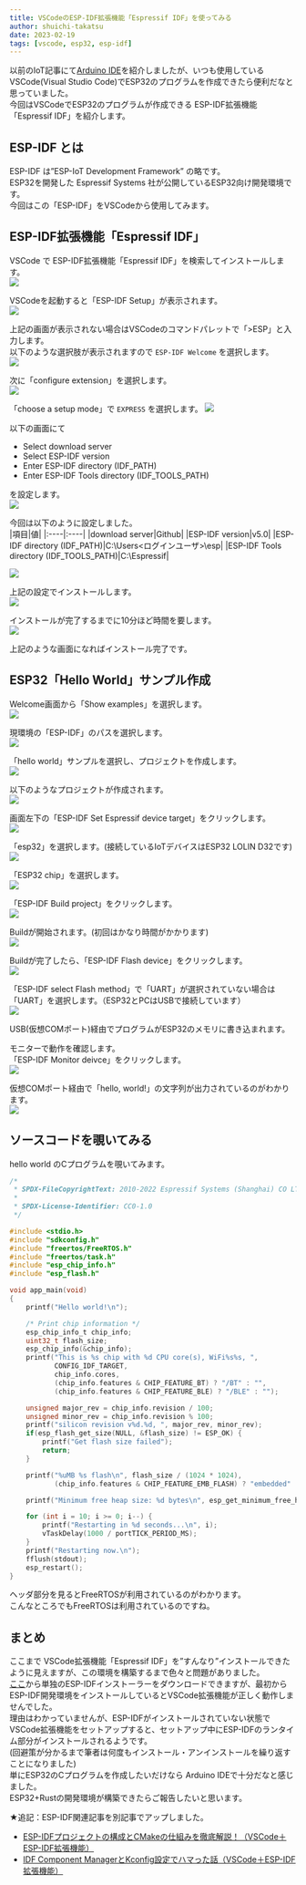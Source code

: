 ```yaml
---
title: VSCodeのESP-IDF拡張機能「Espressif IDF」を使ってみる
author: shuichi-takatsu
date: 2023-02-19
tags: [vscode, esp32, esp-idf]
---
```


以前のIoT記事にて[Arduino IDE](/iot/internet-of-things-03/)を紹介しましたが、いつも使用しているVSCode(Visual Studio Code)でESP32のプログラムを作成できたら便利だなと思っていました。  
今回はVSCodeでESP32のプログラムが作成できる ESP-IDF拡張機能「Espressif IDF」を紹介します。  

## ESP-IDF とは

ESP-IDF は”ESP-IoT Development Framework” の略です。  
ESP32を開発した Espressif Systems 社が公開しているESP32向け開発環境です。  
今回はこの「ESP-IDF」をVSCodeから使用してみます。  

## ESP-IDF拡張機能「Espressif IDF」

VSCode で ESP-IDF拡張機能「Espressif IDF」を検索してインストールします。  
![](https://gyazo.com/e6907fdf370e880b421162876de53d16.png)

VSCodeを起動すると「ESP-IDF Setup」が表示されます。  
![](https://gyazo.com/70202ee08d80f89e783ed914eef57c81.png)

上記の画面が表示されない場合はVSCodeのコマンドパレットで「>ESP」と入力します。  
以下のような選択肢が表示されますので `ESP-IDF Welcome` を選択します。  
![](https://gyazo.com/03daba75f9edc197b27208384724c7a9.png)

次に「configure extension」を選択します。  
![](https://gyazo.com/6321e561c2d0b62775c550c874afbb34.png)

「choose a setup mode」で `EXPRESS` を選択します。 
![](https://gyazo.com/70202ee08d80f89e783ed914eef57c81.png)

以下の画面にて
- Select download server
- Select ESP-IDF version
- Enter ESP-IDF directory (IDF_PATH)
- Enter ESP-IDF Tools directory (IDF_TOOLS_PATH)

を設定します。  
![](https://gyazo.com/a6ae0cfd294aa556bb8bff608178c35e.png)

今回は以下のように設定しました。  
|項目|値|
|:----|:----|
|download server|Github|
|ESP-IDF version|v5.0|
|ESP-IDF directory (IDF_PATH)|C:\Users\<ログインユーザ>\esp|
|ESP-IDF Tools directory (IDF_TOOLS_PATH)|C:\Espressif|

![](https://gyazo.com/da38f82c09ef5f2725ac77ae8459b618.png)

上記の設定でインストールします。  
![](https://gyazo.com/d1df15b93361b36cc6b651a8b0196466.png)

インストールが完了するまでに10分ほど時間を要します。  
![](https://gyazo.com/375ecb4156afdc1799a71a95ad898c13.png)

上記のような画面になればインストール完了です。  

## ESP32「Hello World」サンプル作成

Welcome画面から「Show examples」を選択します。  
![](https://gyazo.com/bd94db17a72a08ccd68d4a672ccc592e.png)

現環境の「ESP-IDF」のパスを選択します。  
![](https://gyazo.com/17c359125d0d47581e7652a2466816a8.png)

「hello world」サンプルを選択し、プロジェクトを作成します。  
![](https://gyazo.com/a0a62a03e78b64d2c65a3ff901917165.png)

以下のようなプロジェクトが作成されます。  
![](https://gyazo.com/158d155854fa8185525a0fb6b4c66b27.png)

画面左下の「ESP-IDF Set Espressif device target」をクリックします。  
![](https://gyazo.com/ad1a9ca4736c97d645ed2506b9865e91.png)

「esp32」を選択します。(接続しているIoTデバイスはESP32 LOLIN D32です)
![](https://gyazo.com/50ff53ee4b879db82336f3a1fc2323ca.png)

「ESP32 chip」を選択します。  
![](https://gyazo.com/1de74112478a4b7049d9927e2c103b0e.png)

「ESP-IDF Build project」をクリックします。  
![](https://gyazo.com/958d8b389f1f0ed39f91b9bf2c3dd90e.png)

Buildが開始されます。(初回はかなり時間がかかります)   
![](https://gyazo.com/0ac3a61a771b96389c08d351816c27fc.png)

Buildが完了したら、「ESP-IDF Flash device」をクリックします。  
![](https://gyazo.com/aed24441ac2dbfbf0552a6aa4dc3d2b8.png)

「ESP-IDF select Flash method」で「UART」が選択されていない場合は「UART」を選択します。（ESP32とPCはUSBで接続しています）  
![](https://gyazo.com/21358f5ea7c7059280c0a76a1d4cc634.png)

USB(仮想COMポート)経由でプログラムがESP32のメモリに書き込まれます。  

モニターで動作を確認します。  
「ESP-IDF Monitor deivce」をクリックします。  
![](https://gyazo.com/7638626002637560c50fefc1e8dd7a64.png)

仮想COMポート経由で「hello, world!」の文字列が出力されているのがわかります。  
![](https://gyazo.com/55a70f40f70eef14188f69f1f110f5d0.png)

## ソースコードを覗いてみる

hello world のCプログラムを覗いてみます。  

```c
/*
 * SPDX-FileCopyrightText: 2010-2022 Espressif Systems (Shanghai) CO LTD
 *
 * SPDX-License-Identifier: CC0-1.0
 */

#include <stdio.h>
#include "sdkconfig.h"
#include "freertos/FreeRTOS.h"
#include "freertos/task.h"
#include "esp_chip_info.h"
#include "esp_flash.h"

void app_main(void)
{
    printf("Hello world!\n");

    /* Print chip information */
    esp_chip_info_t chip_info;
    uint32_t flash_size;
    esp_chip_info(&chip_info);
    printf("This is %s chip with %d CPU core(s), WiFi%s%s, ",
           CONFIG_IDF_TARGET,
           chip_info.cores,
           (chip_info.features & CHIP_FEATURE_BT) ? "/BT" : "",
           (chip_info.features & CHIP_FEATURE_BLE) ? "/BLE" : "");

    unsigned major_rev = chip_info.revision / 100;
    unsigned minor_rev = chip_info.revision % 100;
    printf("silicon revision v%d.%d, ", major_rev, minor_rev);
    if(esp_flash_get_size(NULL, &flash_size) != ESP_OK) {
        printf("Get flash size failed");
        return;
    }

    printf("%uMB %s flash\n", flash_size / (1024 * 1024),
           (chip_info.features & CHIP_FEATURE_EMB_FLASH) ? "embedded" : "external");

    printf("Minimum free heap size: %d bytes\n", esp_get_minimum_free_heap_size());

    for (int i = 10; i >= 0; i--) {
        printf("Restarting in %d seconds...\n", i);
        vTaskDelay(1000 / portTICK_PERIOD_MS);
    }
    printf("Restarting now.\n");
    fflush(stdout);
    esp_restart();
}
```

ヘッダ部分を見るとFreeRTOSが利用されているのがわかります。  
こんなところでもFreeRTOSは利用されているのですね。  

## まとめ

ここまで VSCode拡張機能「Espressif IDF」を”すんなり”インストールできたように見えますが、この環境を構築するまで色々と問題がありました。  
[ここ](https://dl.espressif.com/dl/esp-idf/)から単独のESP-IDFインストーラーをダウンロードできますが、最初からESP-IDF開発環境をインストールしているとVSCode拡張機能が正しく動作しませんでした。  
理由はわかっていませんが、ESP-IDFがインストールされていない状態でVSCode拡張機能をセットアップすると、セットアップ中にESP-IDFのランタイム部分がインストールされるようです。  
(回避策が分かるまで筆者は何度もインストール・アンインストールを繰り返すことになりました)  
単にESP32のCプログラムを作成したいだけなら Arduino IDEで十分だなと感じました。  
ESP32+Rustの開発環境が構築できたらご報告したいと思います。

★追記：ESP-IDF関連記事を別記事でアップしました。
- [ESP-IDFプロジェクトの構成とCMakeの仕組みを徹底解説！（VSCode＋ESP-IDF拡張機能）](/blogs/2025/05/03/esp-idf-vsc-extension-2/)
- [IDF Component ManagerとKconfig設定でハマった話（VSCode＋ESP-IDF拡張機能）](/blogs/2025/05/06/esp-idf-vsc-extension-3/)
